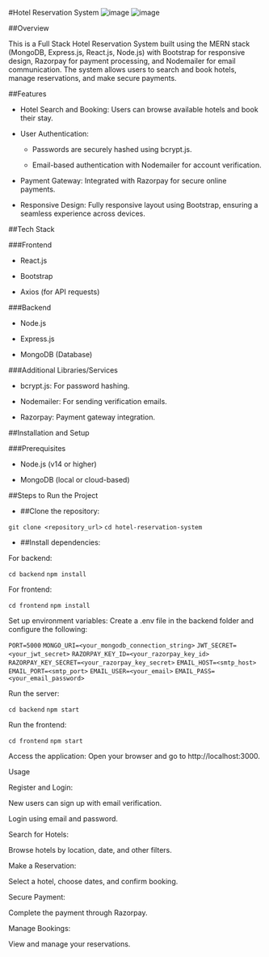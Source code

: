 #Hotel Reservation System
![image](https://github.com/user-attachments/assets/5eb8245b-1d0e-460f-aa7e-06a8b2f1dfe7)
![image](https://github.com/user-attachments/assets/c2b5aff2-8f4e-4a38-ba70-11458bacf92f)

##Overview

This is a Full Stack Hotel Reservation System built using the MERN stack (MongoDB, Express.js, React.js, Node.js) with Bootstrap for responsive design, Razorpay for payment processing, and Nodemailer for email communication. The system allows users to search and book hotels, manage reservations, and make secure payments.

##Features

- Hotel Search and Booking: Users can browse available hotels and book their stay.

- User Authentication:

  - Passwords are securely hashed using bcrypt.js.

  - Email-based authentication with Nodemailer for account verification.

- Payment Gateway: Integrated with Razorpay for secure online payments.

- Responsive Design: Fully responsive layout using Bootstrap, ensuring a seamless experience across devices.

##Tech Stack

###Frontend

- React.js

- Bootstrap

- Axios (for API requests)

###Backend

- Node.js

- Express.js

- MongoDB (Database)

###Additional Libraries/Services

- bcrypt.js: For password hashing.

- Nodemailer: For sending verification emails.

- Razorpay: Payment gateway integration.

##Installation and Setup

###Prerequisites

- Node.js (v14 or higher)

- MongoDB (local or cloud-based)

##Steps to Run the Project

- ##Clone the repository:

```git clone <repository_url>```
```cd hotel-reservation-system```

- ##Install dependencies:

For backend:

```cd backend```
```npm install```

For frontend:

```cd frontend```
```npm install```

Set up environment variables:
Create a .env file in the backend folder and configure the following:

```PORT=5000```
```MONGO_URI=<your_mongodb_connection_string>```
```JWT_SECRET=<your_jwt_secret>```
```RAZORPAY_KEY_ID=<your_razorpay_key_id>```
```RAZORPAY_KEY_SECRET=<your_razorpay_key_secret>```
```EMAIL_HOST=<smtp_host>```
```EMAIL_PORT=<smtp_port>```
```EMAIL_USER=<your_email>```
```EMAIL_PASS=<your_email_password>```

Run the server:

```cd backend```
```npm start```

Run the frontend:

```cd frontend```
```npm start```

Access the application:
Open your browser and go to http://localhost:3000.

Usage

Register and Login:

New users can sign up with email verification.

Login using email and password.

Search for Hotels:

Browse hotels by location, date, and other filters.

Make a Reservation:

Select a hotel, choose dates, and confirm booking.

Secure Payment:

Complete the payment through Razorpay.

Manage Bookings:

View and manage your reservations.

